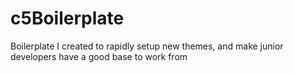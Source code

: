 # c5Boilerplate
 Boilerplate I created to rapidly setup new themes, and make junior developers have a good base to work from
